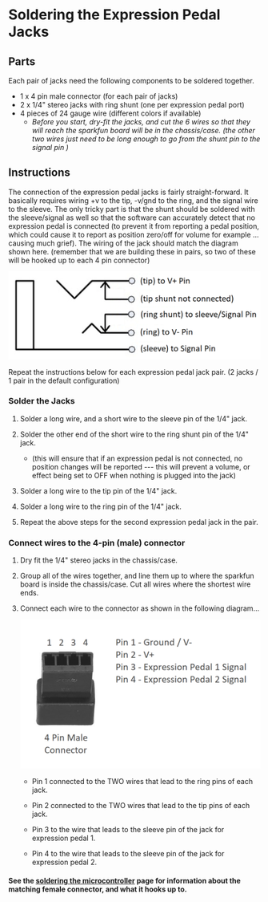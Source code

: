 # Soldering the Expression Pedal Jacks

## Parts

Each pair of jacks need the following components to be soldered together.

- 1 x 4 pin male connector (for each pair of jacks)
- 2 x 1/4" stereo jacks with ring shunt (one per expression pedal port)
- 4 pieces of 24 gauge wire (different colors if available)
  - _Before you start, dry-fit the jacks, and cut the 6 wires so that they will reach the sparkfun board will be in the chassis/case.  (the other two wires just need to be long enough to go from the shunt pin to the signal pin )_

## Instructions

The connection of the expression pedal jacks is fairly straight-forward.  It basically requires wiring +v to the tip, -v/gnd to the ring, and the signal wire to the sleeve.  The only tricky part is that the shunt should be soldered with the sleeve/signal as well so that the software can accurately detect that no expression pedal is connected (to prevent it from reporting a pedal position, which could cause it to report as position zero/off for volume for example ... causing much grief).  The wiring of the jack should match the diagram shown here.  (remember that we are building these in pairs, so two of these will be hooked up to each 4 pin connector)

![expression pedal jack wiring](expression-pedal-jack-wiring.png)

Repeat the instructions below for each expression pedal jack pair.  (2 jacks / 1 pair in the default configuration)

### Solder the Jacks

  1. Solder a long wire, and a short wire to the sleeve pin of the 1/4" jack.

  2. Solder the other end of the short wire to the ring shunt pin of the 1/4" jack.
     - (this will ensure that if an expression pedal is not connected, no position changes will be reported --- this will prevent a volume, or effect being set to OFF when nothing is plugged into the jack)

  3. Solder a long wire to the tip pin of the 1/4" jack.

  4. Solder a long wire to the ring pin of the 1/4" jack.

  5. Repeat the above steps for the second expression pedal jack in the pair.

### Connect wires to the 4-pin (male) connector

  1. Dry fit the 1/4" stereo jacks in the chassis/case.

  2. Group all of the wires together, and line them up to where the sparkfun board is inside the chassis/case.  Cut all wires where the shortest wire ends.

  3. Connect each wire to the connector as shown in the following diagram...

     ![expression pedal jack connector](expression-pedal-jack-pair-connector-pinout.png)

     - Pin 1 connected to the TWO wires that lead to the ring pins of each jack.

     - Pin 2 connected to the TWO wires that lead to the tip pins of each jack.

     - Pin 3 to the wire that leads to the sleeve pin of the jack for expression pedal 1.

     - Pin 4 to the wire that leads to the sleeve pin of the jack for expression pedal 2.

#### See the [soldering the microcontroller](howto-solder-microcontroller-board.md) page for information about the matching female connector, and what it hooks up to.

